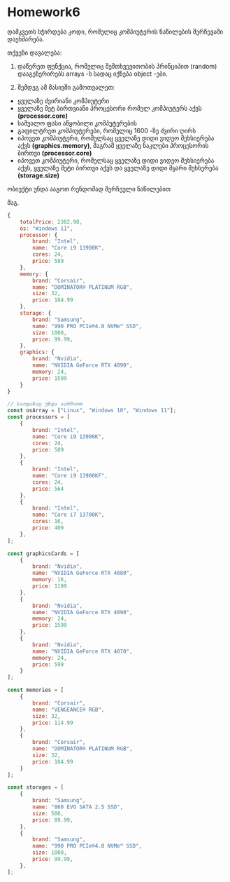 # Homework6
დამკვეთს სჭირდება კოდი, რომელიც კომპიუტერის ნაწილების შერჩევაში დაეხმარება.

თქვენი დავალება:

1. დაწერეთ ფუნქცია, რომელიც შემთხვევითობის პრინციპით (random) დააგენერირებს arrays -ს სადაც იქნება object -ები.

2. შემდეგ ამ მასივში გამოთვალეთ:
- ყველაზე ძვირიანი კომპიუტერი
- ყველაზე მეტ ბირთვიანი პროცესორი რომელ კომპიუტერს აქვს **(processor.core)**
- საშუალო ფასი აწყობილი კომპუტერების
- გაფილტრეთ კომპიუტერები, რომელიც 1600 -ზე ძვირი ღირს
- იპოვეთ კომპიუტერი, რომელსაც ყველაზე დიდი ვიდეო მეხსიერება აქვს **(graphics.memory)**, მაგრამ ყველაზე ნაკლები პროცესორის ბირთვი **(processor.core)**
- იპოვეთ კომპიუტერი, რომელსაც ყველაზე დიდი ვიდეო მეხსიერება აქვს, ყველაზე მეტი ბირთვი აქვს და ყველაზე დიდი მყარი მეხსერება **(storage.size)**

ობიექტი უნდა ააგოთ რენდომად შერჩეული ნაწილებით

მაგ.
```javascript
{
    totalPrice: 2382.98,
    os: "Windows 11",
    processor: {
        brand: "Intel",
        name: "Core i9 13900K",
        cores: 24,
        price: 589
    },
    memory: {
        brand: "Corsair",
        name: "DOMINATOR® PLATINUM RGB",
        size: 32,
        price: 184.99
    },
    storage: {
        brand: "Samsung",
        name: "990 PRO PCIe®4.0 NVMe™ SSD",
        size: 1000,
        price: 99.99,
    },
    graphics: {
        brand: "Nvidia",
        name: "NVIDIA GeForce RTX 4090",
        memory: 24,
        price: 1599
    }
}
```
```javascript
// საიდანაც უნდა აარჩიოთ
const osArray = ["Linux", "Windows 10", "Windows 11"];
const processors = [
    {
        brand: "Intel",
        name: "Core i9 13900K",
        cores: 24,
        price: 589
    },
    {
        brand: "Intel",
        name: "Core i9 13900KF",
        cores: 24,
        price: 564
    },
    {
        brand: "Intel",
        name: "Core i7 13700K",
        cores: 16,
        price: 409
    },
];

const graphicsCards = [
    {
        brand: "Nvidia",
        name: "NVIDIA GeForce RTX 4080",
        memory: 16,
        price: 1199
    },
    {
        brand: "Nvidia",
        name: "NVIDIA GeForce RTX 4090",
        memory: 24,
        price: 1599
    },
    {
        brand: "Nvidia",
        name: "NVIDIA GeForce RTX 4070",
        memory: 24,
        price: 599
    }
];

const memories = [
    {
        brand: "Corsair",
        name: "VENGEANCE® RGB",
        size: 32,
        price: 114.99
    },
    {
        brand: "Corsair",
        name: "DOMINATOR® PLATINUM RGB",
        size: 32,
        price: 184.99
    }
];

const storages = [
    {
        brand: "Samsung",
        name: "860 EVO SATA 2.5 SSD",
        size: 500,
        price: 89.99,
    },
    {
        brand: "Samsung",
        name: "990 PRO PCIe®4.0 NVMe™ SSD",
        size: 1000,
        price: 99.99,
    }, 
];

```
